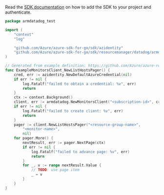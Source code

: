 Read the [SDK documentation](https://github.com/Azure/azure-sdk-for-go/blob/sdk%2Fresourcemanager%2Fdatadog%2Farmdatadog%2Fv0.4.0/sdk/resourcemanager/datadog/armdatadog/README.md) on how to add the SDK to your project and authenticate.

```go
package armdatadog_test

import (
	"context"
	"log"

	"github.com/Azure/azure-sdk-for-go/sdk/azidentity"
	"github.com/Azure/azure-sdk-for-go/sdk/resourcemanager/datadog/armdatadog"
)

// Generated from example definition: https://github.com/Azure/azure-rest-api-specs/tree/main/specification/datadog/resource-manager/Microsoft.Datadog/stable/2021-03-01/examples/Hosts_List.json
func ExampleMonitorsClient_NewListHostsPager() {
	cred, err := azidentity.NewDefaultAzureCredential(nil)
	if err != nil {
		log.Fatalf("failed to obtain a credential: %v", err)
		return
	}
	ctx := context.Background()
	client, err := armdatadog.NewMonitorsClient("<subscription-id>", cred, nil)
	if err != nil {
		log.Fatalf("failed to create client: %v", err)
		return
	}
	pager := client.NewListHostsPager("<resource-group-name>",
		"<monitor-name>",
		nil)
	for pager.More() {
		nextResult, err := pager.NextPage(ctx)
		if err != nil {
			log.Fatalf("failed to advance page: %v", err)
			return
		}
		for _, v := range nextResult.Value {
			// TODO: use page item
			_ = v
		}
	}
}
```
